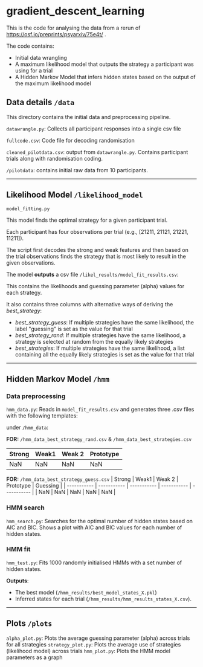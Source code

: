 # gradient_descent_learning

This is the code for analysing the data from a rerun of https://osf.io/preprints/psyarxiv/75e4t/ .

The code contains:
- Initial data wrangling
- A maximum likelihood model that outputs the strategy a participant was using for a trial
- A Hidden Markov Model that infers hidden states based on the output of the maximum likelihood model

## Data details `/data` 

This directory contains the initial data and preprocessing pipeline.

`datawrangle.py`: Collects all participant responses into a single csv file

`fullcode.csv`: Code file for decoding randomisation

`cleaned_pilotdata.csv`: output from `datawrangle.py`. Contains participant trials along with randomisation coding.

`/pilotdata`: contains initial raw data from 10 participants.

---

## Likelihood Model `/likelihood_model`

`model_fitting.py`

This model finds the optimal strategy for a given participant trial.

Each participant has four observations per trial (e.g., [21211, 21121, 21221, 11211]).

The script first decodes the strong and weak features and then based on the trial observations finds the strategy that is most likely to result in the given observations.

The model **outputs** a csv file `/likel_results/model_fit_results.csv`:

This contains the likelihoods and guessing parameter (alpha) values for each strategy. 

It also contains three columns with alternative ways of deriving the *best_strategy*:

- *best_strategy_guess*: If multiple strategies have the same likelihood, the label "guessing" is set as the value for that trial
- *best_strategy_rand*: If multiple strategies have the same likelihood, a strategy is selected at random from the equally likely strategies
- *best_strategies*: If multiple strategies have the same likelihood, a list containing all the equally likely strategies is set as the value for that trial
---

## Hidden Markov Model `/hmm`

### Data preprocessing

`hmm_data.py`: Reads in `model_fit_results.csv` and generates three .csv files with the following templates:

under `/hmm_data`:




**FOR:** 
`/hmm_data_best_strategy_rand.csv` & `/hmm_data_best_strategies.csv` 

| Strong | Weak1 | Weak 2 | Prototype |
| ----------- | ----------- | ----------- | ----------- |
| NaN | NaN | NaN | NaN |

**FOR:**
`/hmm_data_best_strategy_guess.csv`
| Strong | Weak1 | Weak 2 | Prototype | Guessing |
| ----------- | ----------- | ----------- | ----------- | ----------- |
| NaN | NaN | NaN | NaN | NaN |


### HMM search
`hmm_search.py`: Searches for the optimal number of hidden states based on AIC and BIC. Shows a plot with AIC and BIC values for each number of hidden states.

### HMM fit

`hmm_test.py`: Fits 1000 randomly initialised HMMs with a set number of hidden states.

**Outputs**: 
- The best model (`/hmm_results/best_model_states_X.pkl`)
- Inferred states for each trial (`/hmm_results/hmm_results_states_X.csv`).

---

## Plots `/plots`

`alpha_plot.py`: Plots the average guessing parameter (alpha) across trials for all strategies
`strategy_plot.py`: Plots the average use of strategies (likelihood model) across trials
`hmm_plot.py`: Plots the HMM model parameters as a graph


